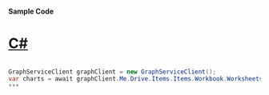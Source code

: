 #### Sample Code
# [C#](#tab/c-sharp)

```C#

GraphServiceClient graphClient = new GraphServiceClient();
var charts = await graphClient.Me.Drive.Items.Items.Workbook.Worksheets.Worksheets.Charts.Request().GetAsync();
*** 

```